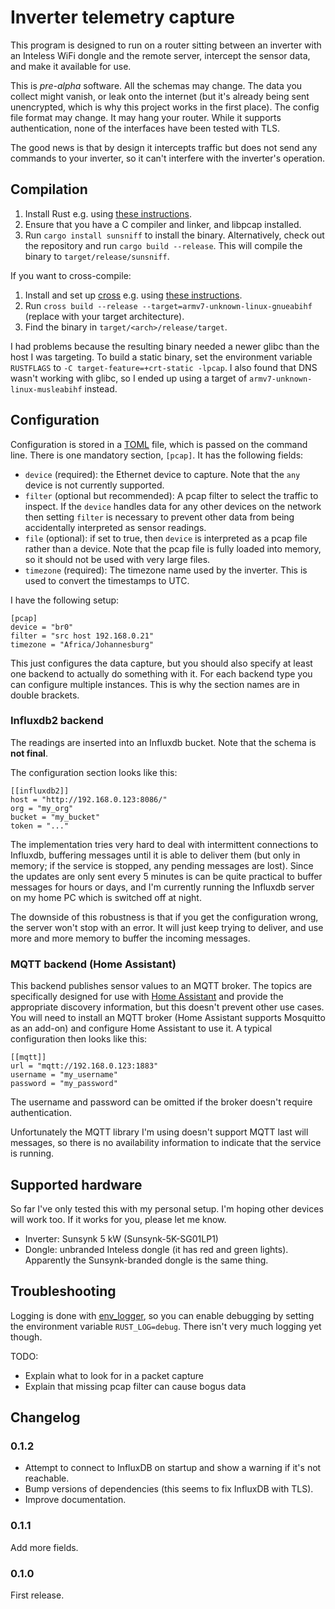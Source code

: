 # Inverter telemetry capture

This program is designed to run on a router sitting between an inverter with an
Inteless WiFi dongle and the remote server, intercept the sensor data, and make
it available for use.

This is *pre-alpha* software. All the schemas may change. The data you collect
might vanish, or leak onto the internet (but it's already being sent
unencrypted, which is why this project works in the first place). The config file
format may change. It may hang your router. While it supports authentication,
none of the interfaces have been tested with TLS.

The good news is that by design it intercepts traffic but does not send any
commands to your inverter, so it can't interfere with the inverter's
operation.

## Compilation

1. Install Rust e.g. using [these instructions](https://www.rust-lang.org/learn/get-started).
2. Ensure that you have a C compiler and linker, and libpcap installed.
3. Run `cargo install sunsniff` to install the binary. Alternatively,
   check out the repository and run `cargo build --release`. This will compile
   the binary to `target/release/sunsniff`.

If you want to cross-compile:

1. Install and set up [cross](https://github.com/cross-rs/cross) e.g. using
   [these
   instructions](https://github.com/cross-rs/cross/wiki/Getting-Started).
2. Run `cross build --release --target=armv7-unknown-linux-gnueabihf` (replace
   with your target architecture).
3. Find the binary in `target/<arch>/release/target`.

I had problems because the resulting binary needed a newer glibc than the host
I was targeting. To build a static binary, set the environment variable
`RUSTFLAGS` to `-C target-feature=+crt-static -lpcap`. I also found that DNS
wasn't working with glibc, so I ended up using a target of
`armv7-unknown-linux-musleabihf` instead.

## Configuration

Configuration is stored in a [TOML](https://toml.io/) file, which is passed on
the command line. There is one mandatory section, `[pcap]`. It has the following
fields:

- `device` (required): the Ethernet device to capture. Note that the `any`
  device is not currently supported.
- `filter` (optional but recommended): A pcap filter to select the traffic to
  inspect. If the `device` handles data for any other devices on the network
  then setting `filter` is necessary to prevent other data from being
  accidentally interpreted as sensor readings.
- `file` (optional): if set to true, then `device` is interpreted as a pcap
  file rather than a device. Note that the pcap file is fully loaded into
  memory, so it should not be used with very large files.
- `timezone` (required): The timezone name used by the inverter. This is used
  to convert the timestamps to UTC.

I have the following setup:
```
[pcap]
device = "br0"
filter = "src host 192.168.0.21"
timezone = "Africa/Johannesburg"
```

This just configures the data capture, but you should also specify at least
one backend to actually do something with it. For each backend type you can
configure multiple instances. This is why the section names are in double
brackets.

### Influxdb2 backend

The readings are inserted into an Influxdb bucket. Note that the schema is
**not final**.

The configuration section looks like this:
```
[[influxdb2]]
host = "http://192.168.0.123:8086/"
org = "my_org"
bucket = "my_bucket"
token = "..."
```

The implementation tries very hard to deal with intermittent connections to
Influxdb, buffering messages until it is able to deliver them (but only in
memory; if the service is stopped, any pending messages are lost). Since the
updates are only sent every 5 minutes is can be quite practical to buffer
messages for hours or days, and I'm currently running the Influxdb server on
my home PC which is switched off at night.

The downside of this robustness is that if you get the configuration wrong,
the server won't stop with an error. It will just keep trying to deliver, and
use more and more memory to buffer the incoming messages.

### MQTT backend (Home Assistant)

This backend publishes sensor values to an MQTT broker. The topics are
specifically designed for use with [Home
Assistant](https://www.home-assistant.io/) and provide the appropriate
discovery information, but this doesn't prevent other use cases. You will need
to install an MQTT broker (Home Assistant supports Mosquitto as an add-on) and
configure Home Assistant to use it. A typical configuration then looks like
this:
```
[[mqtt]]
url = "mqtt://192.168.0.123:1883"
username = "my_username"
password = "my_password"
```
The username and password can be omitted if the broker doesn't require
authentication.

Unfortunately the MQTT library I'm using doesn't support MQTT
last will messages, so there is no availability information to indicate that
the service is running.

## Supported hardware

So far I've only tested this with my personal setup. I'm hoping other devices
will work too. If it works for you, please let me know.

- Inverter: Sunsynk 5 kW (Sunsynk-5K-SG01LP1)
- Dongle: unbranded Inteless dongle (it has red and green lights). Apparently
  the Sunsynk-branded dongle is the same thing.

## Troubleshooting

Logging is done with
[env_logger](https://docs.rs/env_logger/latest/env_logger/), so you can
enable debugging by setting the environment variable `RUST_LOG=debug`. There
isn't very much logging yet though.

TODO:
- Explain what to look for in a packet capture
- Explain that missing pcap filter can cause bogus data

## Changelog

### 0.1.2

- Attempt to connect to InfluxDB on startup and show a warning if it's not
  reachable.
- Bump versions of dependencies (this seems to fix InfluxDB with TLS).
- Improve documentation.

### 0.1.1

Add more fields.

### 0.1.0

First release.
